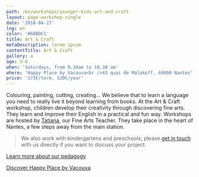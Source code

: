 ```yaml
---
path: /en/workshops/younger-kids-art-and-craft
layout: page-workshop-single
date: '2018-04-27'
lng: en
color: '#60BDC1'
title: Art & Craft
metaDescription: lorem ipsum
contentTitle: Art & Craft
gallery: a
age: 3-6
when: 'Saturdays, from 9.30am to 10.30 am'
where: 'Happy Place by Vacouva<br />43 quai de Malakoff, 44000 Nantes'
price: '173€/term, 520€/year'
---
```

Colouring, painting, cutting, creating… We believe that to learn a language you need to really live it beyond learning from books. At the Art & Craft workshop, children develop their creativity through discovering fine arts. They learn and improve their English in a practical and fun way. Workshops are hosted by [Tatiana](https://llfk.netlify.com/en/team), our Fine Arts Teacher. They take place in the heart of Nantes, a few steps away from the main station.



> We also work with kindergartens and preschools; please [get in touch](/en/contact-us) with us directly if you want to discuss your project.

[Learn more about our pedagogy](/en/pedagogy)

[Discover Happy Place by Vacouva](https://llfk.netlify.com/en/workshops)

